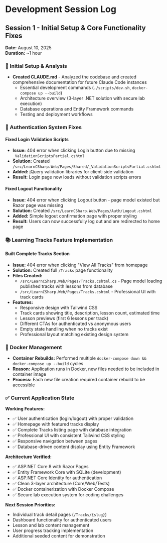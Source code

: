 # Development Session Log

## Session 1 - Initial Setup & Core Functionality Fixes
**Date:** August 10, 2025  
**Duration:** ~1 hour

### 🔧 Initial Setup & Analysis
- **Created CLAUDE.md** - Analyzed the codebase and created comprehensive documentation for future Claude Code instances
  - Essential development commands (`./scripts/dev.sh`, `docker-compose up --build`)
  - Architecture overview (3-layer .NET solution with secure lab execution)
  - Database operations and Entity Framework commands
  - Testing and deployment workflows

### 🔐 Authentication System Fixes
#### Fixed Login Validation Scripts
- **Issue:** 404 error when clicking Login button due to missing `_ValidationScriptsPartial.cshtml`
- **Solution:** Created `/src/LearnCSharp.Web/Pages/Shared/_ValidationScriptsPartial.cshtml`
- **Added:** jQuery validation libraries for client-side validation
- **Result:** Login page now loads without validation scripts errors

#### Fixed Logout Functionality  
- **Issue:** 404 error when clicking Logout button - page model existed but Razor page was missing
- **Solution:** Created `/src/LearnCSharp.Web/Pages/Auth/Logout.cshtml`
- **Added:** Simple logout confirmation page with proper styling
- **Result:** Users can now successfully log out and are redirected to home page

### 📚 Learning Tracks Feature Implementation
#### Built Complete Tracks Section
- **Issue:** 404 error when clicking "View All Tracks" from homepage
- **Solution:** Created full `/Tracks` page functionality
- **Files Created:**
  - `/src/LearnCSharp.Web/Pages/Tracks.cshtml.cs` - Page model loading published tracks with lessons from database
  - `/src/LearnCSharp.Web/Pages/Tracks.cshtml` - Professional UI with track cards
- **Features:**
  - Responsive design with Tailwind CSS
  - Track cards showing title, description, lesson count, estimated time
  - Lesson previews (first 6 lessons per track)
  - Different CTAs for authenticated vs anonymous users
  - Empty state handling when no tracks exist
  - Professional layout matching existing design system

### 🐳 Docker Management
- **Container Rebuilds:** Performed multiple `docker-compose down && docker-compose up --build` cycles
- **Reason:** Application runs in Docker, new files needed to be included in container image
- **Process:** Each new file creation required container rebuild to be accessible

### ✅ Current Application State
**Working Features:**
- ✅ User authentication (login/logout) with proper validation
- ✅ Homepage with featured tracks display
- ✅ Complete Tracks listing page with database integration
- ✅ Professional UI with consistent Tailwind CSS styling
- ✅ Responsive navigation between pages
- ✅ Database-driven content display using Entity Framework

**Architecture Verified:**
- ✅ ASP.NET Core 8 with Razor Pages
- ✅ Entity Framework Core with SQLite (development)
- ✅ ASP.NET Core Identity for authentication
- ✅ Clean 3-layer architecture (Core/Web/Tests)
- ✅ Docker containerization with Docker Compose
- ✅ Secure lab execution system for coding challenges

**Next Session Priorities:**
- Individual track detail pages (`/Tracks/{slug}`)
- Dashboard functionality for authenticated users
- Lesson and lab content management
- User progress tracking implementation
- Additional seeded content for demonstration
